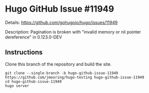 # Hugo GitHub Issue #11949

Details: <https://github.com/gohugoio/hugo/issues/11949>

Description: Pagination is broken with "invalid memory or nil pointer dereference" in 0.123.0-DEV

## Instructions

Clone this branch of the repository and build the site.

```text
git clone --single-branch -b hugo-github-issue-11949 https://github.com/jmooring/hugo-testing hugo-github-issue-11949
cd hugo-github-issue-11949
hugo server
```
